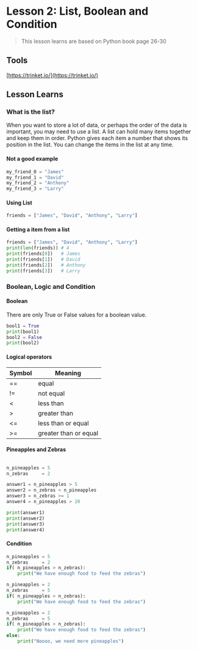 # Lesson 2: List, Boolean and Condition

> This lesson learns are based on Python book page 26-30


## Tools
[https://trinket.io/](https://trinket.io/)


## Lesson Learns

### What is the list?

When you want to store a lot of data, or perhaps the order of the data is important, you may need to use a list. A list can hold many items together and keep them in order. Python gives each item a number that shows its position in the list. You can change the items in the list at any time.

#### Not a good example
```python
my_friend_0 = "James"
my_friend_1 = "David"
my_friend_2 = "Anthony"
my_friend_3 = "Larry"
```
#### Using List
```python
friends = ["James", "David", "Anthony", "Larry"]
```
#### Getting a item from a list
```python
friends = ["James", "David", "Anthony", "Larry"]
print(len(friends)) # 4
print(friends[0])   # James
print(friends[1])   # David
print(friends[2])   # Anthony
print(friends[3])   # Larry
```

### Boolean, Logic and Condition

#### Boolean
There are only True or False values for a boolean value.
```python
bool1 = True
print(bool1)
bool2 = False
print(bool2)
```

#### Logical operators

| Symbol | Meaning |
| --|---|
| == | equal
|!=| not equal
|<| less than
|>| greater than
|<=| less than or equal
|>= | greater than or equal



#### Pineapples and Zebras


<div align="center">
<img  :src="$withBase('/pz.png')">
</div>

```python
n_pineapples = 5
n_zebras     = 2

answer1 = n_pineapples > 5
answer2 = n_zebras < n_pineapples 
answer3 = n_zebras >= 1
answer4 = n_pineapples > 20

print(answer1)
print(answer2)
print(answer3)
print(answer4)
```

#### Condition
```python
n_pineapples = 5
n_zebras     = 2
if( n_pineapples > n_zebras):
	print("We have enough food to feed the zebras")
```
```python
n_pineapples = 2
n_zebras     = 5
if( n_pineapples > n_zebras):
	print("We have enough food to feed the zebras")
```
```python
n_pineapples = 2
n_zebras     = 5
if( n_pineapples > n_zebras):
	print("We have enough food to feed the zebras")
else:
	print("Noooo, we need more pineapples")
```
<!--stackedit_data:
eyJoaXN0b3J5IjpbMTA0NDUxMDA5MiwxOTkyODI1MjIzLDE0Nz
E4MTMxNTksNzMwOTk4MTE2XX0=
-->